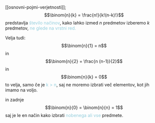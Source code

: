 [[osnovni-pojmi-verjetnosti]];
$$\binom{n}{k} = \frac{n!}{k!(n-k)!}$$
predstavlja <font color="#92cddc">število načinov</font>, kako lahko izmed $n$ predmetov izberemo $k$ predmetov, <font color="#92cddc">ne glede na vrstni red.</font>

Velja tudi:
$$\binom{n}{1} = n$$
in
$$\binom{n}{2} = \frac{n (n-1)}{2}$$
in
$$\binom{n}{k} = 0$$
to velja, samo če je <font color="#92cddc">k > n</font>, saj ne moremo izbrati več elementov, kot jih imamo na voljo.

in zadnje
$$\binom{n}{0} = \binom{n}{n} = 1$$
saj je le en način kako izbrati <font color="#92cddc">nobenega ali vse</font> predmete.